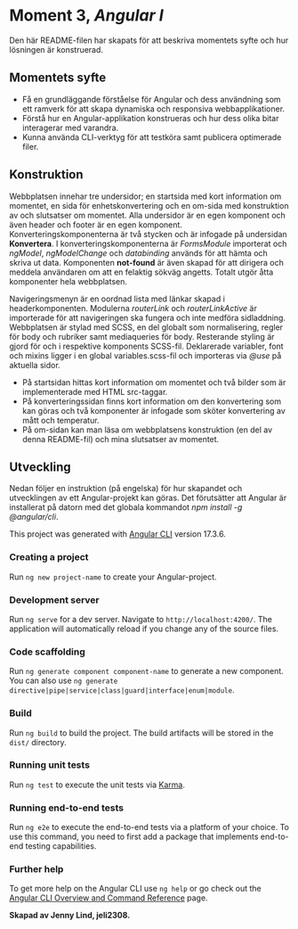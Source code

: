 # Moment 3, _Angular I_

Den här README-filen har skapats för att beskriva momentets syfte och hur lösningen är konstruerad.

## Momentets syfte

- Få en grundläggande förståelse för Angular och dess användning som ett ramverk för att skapa dynamiska och responsiva webbapplikationer.
- Förstå hur en Angular-applikation konstrueras och hur dess olika bitar interagerar med varandra.
- Kunna använda CLI-verktyg för att testköra samt publicera optimerade filer.

## Konstruktion

Webbplatsen innehar tre undersidor; en startsida med kort information om momentet, en sida för enhetskonvertering och en om-sida med konstruktion av och slutsatser om momentet. Alla undersidor är en egen komponent och även header och footer är en egen komponent. Konverteringskomponenterna är två stycken och är infogade på undersidan **Konvertera**. I konverteringskomponenterna är _FormsModule_ importerat och _ngModel_, _ngModelChange_ och _databinding_ används för att hämta och skriva ut data. Komponenten **not-found** är även skapad för att dirigera och meddela användaren om att en felaktig sökväg angetts. Totalt utgör åtta komponenter hela webbplatsen. 

Navigeringsmenyn är en oordnad lista med länkar skapad i headerkomponenten. Modulerna _routerLink_ och _routerLinkActive_ är importerade för att navigeringen ska fungera och inte medföra sidladdning. Webbplatsen är stylad med SCSS, en del globalt som normalisering, regler för body och rubriker samt mediaqueries för body. Resterande styling är gjord för och i respektive komponents SCSS-fil. Deklarerade variabler, font och mixins ligger i en global variables.scss-fil och importeras via _@use_ på aktuella sidor. 

- På startsidan hittas kort information om momentet och två bilder som är implementerade med HTML src-taggar.
- På konverteringssidan finns kort information om den konvertering som kan göras och två komponenter är infogade som sköter konvertering av mått och temperatur. 
- På om-sidan kan man läsa om webbplatsens konstruktion (en del av denna README-fil) och mina slutsatser av momentet.

## Utveckling
Nedan följer en instruktion (på engelska) för hur skapandet och utvecklingen av ett Angular-projekt kan göras. Det förutsätter att Angular är installerat på datorn med det globala kommandot _npm install -g @angular/cli_. 

This project was generated with [Angular CLI](https://github.com/angular/angular-cli) version 17.3.6.

### Creating a project 
Run `ng new project-name` to create your Angular-project.

### Development server

Run `ng serve` for a dev server. Navigate to `http://localhost:4200/`. The application will automatically reload if you change any of the source files.

### Code scaffolding

Run `ng generate component component-name` to generate a new component. You can also use `ng generate directive|pipe|service|class|guard|interface|enum|module`.

### Build

Run `ng build` to build the project. The build artifacts will be stored in the `dist/` directory.

### Running unit tests

Run `ng test` to execute the unit tests via [Karma](https://karma-runner.github.io).

### Running end-to-end tests

Run `ng e2e` to execute the end-to-end tests via a platform of your choice. To use this command, you need to first add a package that implements end-to-end testing capabilities.

### Further help

To get more help on the Angular CLI use `ng help` or go check out the [Angular CLI Overview and Command Reference](https://angular.io/cli) page.



**Skapad av Jenny Lind, jeli2308.**